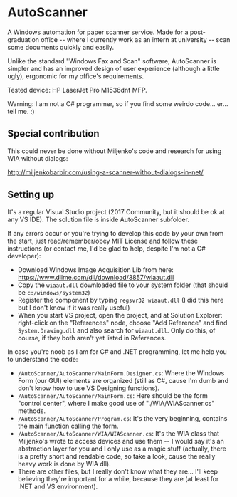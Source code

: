 # AutoScanner

A Windows automation for paper scanner service. Made for a post-graduation office -- where I currently work as an intern at university -- scan some documents quickly and easily. 

Unlike the standard "Windows Fax and Scan" software, AutoScanner is simpler and has an improved design of user experience (although a little ugly), ergonomic for my office's requirements.

Tested device: HP LaserJet Pro M1536dnf MFP.

Warning: I am not a C# programmer, so if you find some weirdo code... er... tell me. :)

## Special contribution

This could never be done without Miljenko's code and research for using WIA without dialogs:

http://miljenkobarbir.com/using-a-scanner-without-dialogs-in-net/

## Setting up

It's a regular Visual Studio project (2017 Community, but it should be ok at any VS IDE). The solution file is inside AutoScanner subfolder.

If any errors occur or you're trying to develop this code by your own from the start, just read/remember/obey MIT License and follow these instructions (or contact me, I'd be glad to help, despite I'm not a C# developer):

- Download Windows Image Acquisition Lib from here: https://www.dllme.com/dll/download/3857/wiaaut.dll
- Copy the ```wiaaut.dll``` downloaded file to your system folder (that should be ```c:/windows/system32```)
- Register the component by typing ```regsvr32 wiaaut.dll``` (I did this here but I don't know if it was really useful)
- When you start VS project, open the project, and at Solution Explorer: right-click on the "References" node, choose "Add Reference" and find ```System.Drawing.dll``` and also search for ```wiaaut.dll```. Only do this, of course, if they both aren't yet listed in References.

In case you're noob as I am for C# and .NET programming, let me help you to understand the code:

- ```/AutoScanner/AutoScanner/MainForm.Designer.cs```: Where the Windows Form (our GUI) elements are organized (still as C#, cause I'm dumb and don't know how to use VS Designing functions).
- ```/AutoScanner/AutoScanner/MainForm.cs```: Here should be the form "control center", where I make good use of "./WIA/WIAScanner.cs" methods.
- ```/AutoScanner/AutoScanner/Program.cs```: It's the very beginning, contains the main function calling the form.
- ```/AutoScanner/AutoScanner/WIA/WIAScanner.cs```: It's the WIA class that Miljenko's wrote to access devices and use them -- I would say it's an abstraction layer for you and I only use as a magic stuff (actually, there is a pretty short and readable code, so take a look, cause the really heavy work is done by WIA dll).
- There are other files, but I really don't know what they are... I'll keep believing they're important for a while, because they are (at least for .NET and VS environment).
